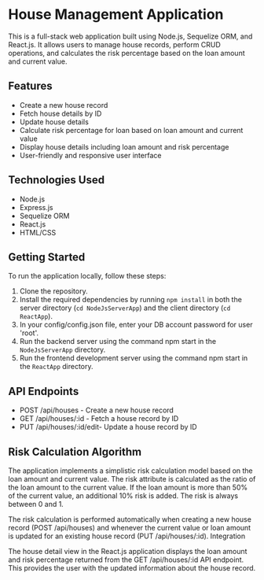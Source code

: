 # House Management Application

This is a full-stack web application built using Node.js, Sequelize ORM, and React.js. It allows users to manage house records, perform CRUD operations, and calculates the risk percentage based on the loan amount and current value.

## Features

- Create a new house record
- Fetch house details by ID
- Update house details
- Calculate risk percentage for loan based on loan amount and current value
- Display house details including loan amount and risk percentage
- User-friendly and responsive user interface


## Technologies Used

- Node.js
- Express.js
- Sequelize ORM
- React.js
- HTML/CSS

## Getting Started

To run the application locally, follow these steps:

1. Clone the repository.
2. Install the required dependencies by running `npm install` in both the server directory (`cd NodeJsServerApp`) and the client directory (`cd ReactApp`).
3. In your config/config.json file, enter your DB account password for user 'root'.
4. Run the backend server using the command npm start in the `NodeJsServerApp` directory.
5. Run the frontend development server using the command npm start in the `ReactApp` directory.

## API Endpoints

- POST /api/houses - Create a new house record
- GET /api/houses/:id - Fetch a house record by ID
- PUT /api/houses/:id/edit- Update a house record by ID

## Risk Calculation Algorithm

The application implements a simplistic risk calculation model based on the loan amount and current value. The risk attribute is calculated as the ratio of the loan amount to the current value. If the loan amount is more than 50% of the current value, an additional 10% risk is added. The risk is always between 0 and 1.

The risk calculation is performed automatically when creating a new house record (POST /api/houses) and whenever the current value or loan amount is updated for an existing house record (PUT /api/houses/:id).
Integration

The house detail view in the React.js application displays the loan amount and risk percentage returned from the GET /api/houses/:id API endpoint. This provides the user with the updated information about the house record.
